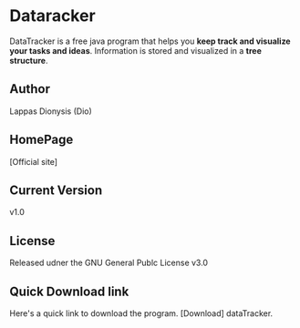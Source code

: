 Dataracker
=========

DataTracker is a free java program that helps you **keep track and visualize your tasks and ideas**. Information is stored and visualized in a **tree structure**.

Author
------
Lappas Dionysis (Dio) 

HomePage
------
[Official site]

Current Version
--------------
v1.0

License
-------
Released udner the GNU General Publc License v3.0

Quick Download link
------------------

Here's a quick link to download the program. [Download] dataTracker.